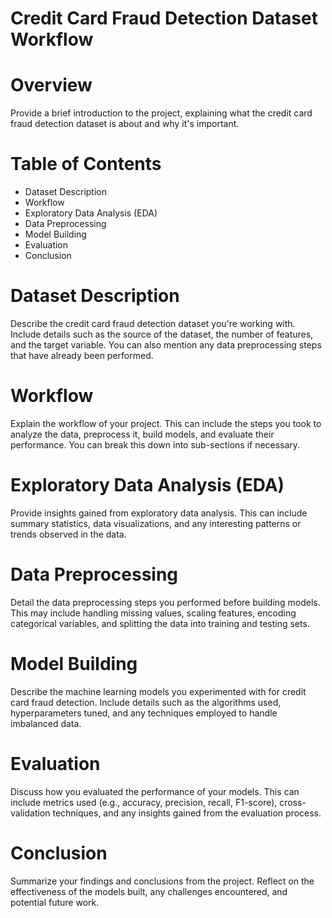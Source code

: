 # Credit Card Fraud Detection Dataset Workflow
# Overview
Provide a brief introduction to the project, explaining what the credit card fraud detection dataset is about and why it's important.

# Table of Contents
- Dataset Description
- Workflow
- Exploratory Data Analysis (EDA)
- Data Preprocessing
- Model Building
- Evaluation
- Conclusion
# Dataset Description
Describe the credit card fraud detection dataset you're working with. Include details such as the source of the dataset, the number of features, and the target variable. You can also mention any data preprocessing steps that have already been performed.

# Workflow
Explain the workflow of your project. This can include the steps you took to analyze the data, preprocess it, build models, and evaluate their performance. You can break this down into sub-sections if necessary.

 # Exploratory Data Analysis (EDA)
Provide insights gained from exploratory data analysis. This can include summary statistics, data visualizations, and any interesting patterns or trends observed in the data.

# Data Preprocessing
Detail the data preprocessing steps you performed before building models. This may include handling missing values, scaling features, encoding categorical variables, and splitting the data into training and testing sets.

# Model Building
Describe the machine learning models you experimented with for credit card fraud detection. Include details such as the algorithms used, hyperparameters tuned, and any techniques employed to handle imbalanced data.

# Evaluation
Discuss how you evaluated the performance of your models. This can include metrics used (e.g., accuracy, precision, recall, F1-score), cross-validation techniques, and any insights gained from the evaluation process.

# Conclusion
Summarize your findings and conclusions from the project. Reflect on the effectiveness of the models built, any challenges encountered, and potential future work.
